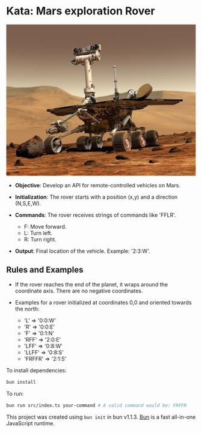 # Kata: Mars exploration Rover

![alt text](image.png)

- **Objective**: Develop an API for remote-controlled vehicles on Mars.

- **Initialization**: The rover starts with a position (x,y) and a direction (N,S,E,W).

- **Commands**: The rover receives strings of commands like 'FFLR'.

  - F: Move forward.
  - L: Turn left.
  - R: Turn right.

- **Output**: Final location of the vehicle. Example: '2:3:W'.

## Rules and Examples

- If the rover reaches the end of the planet, it wraps around the coordinate axis. There are no negative coordinates.

- Examples for a rover initialized at coordinates 0,0 and oriented towards the north:

  - 'L' => '0:0:W'
  - 'R' => '0:0:E'
  - 'F' => '0:1:N'
  - 'RFF' => '2:0:E'
  - 'LFF' => '0:8:W'
  - 'LLFF' => '0:8:S'
  - 'FRFFR' => '2:1:S'

To install dependencies:

```bash
bun install
```

To run:

```bash
bun run src/index.ts your-command # A valid command would be: FRFFR
```

This project was created using `bun init` in bun v1.1.3. [Bun](https://bun.sh) is a fast all-in-one JavaScript runtime.

